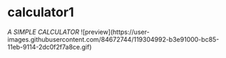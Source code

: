 # calculator1
<html>
<body>
<i>A SIMPLE CALCULATOR</i>
</body>
</html>
![preview](https://user-images.githubusercontent.com/84672744/119304992-b3e91000-bc85-11eb-9114-2dc0f2f7a8ce.gif)


